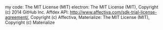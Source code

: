 my code: The MIT License (MIT)
electron: The MIT License (MIT), Copyright (c) 2014 GitHub Inc.
Affdex API: http://www.affectiva.com/sdk-trial-license-agreement/, Copyright (c) Affectiva,
Materialize: The MIT License (MIT), Copyright (c) Materialize

  
